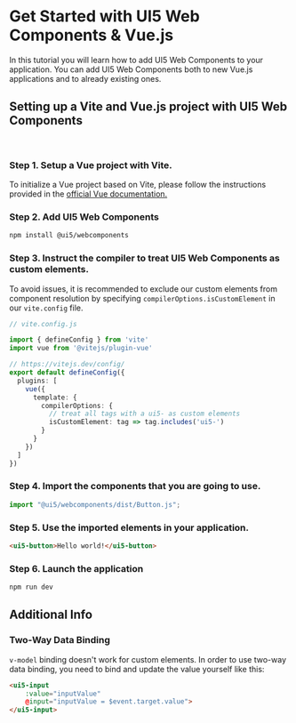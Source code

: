 # Get Started with UI5 Web Components & Vue.js

In this tutorial you will learn how to add UI5 Web Components to your application. You can add UI5 Web Components both to new Vue.js applications and to already existing ones.

## Setting up a Vite and Vue.js project with UI5 Web Components
<br>

### Step 1. Setup a Vue project with Vite.

To initialize a Vue project based on Vite, please follow the instructions provided in the [official Vue documentation.](https://vuejs.org/guide/quick-start.html)

### Step 2. Add UI5 Web Components
```bash
npm install @ui5/webcomponents
```

### Step 3. Instruct the compiler to treat UI5 Web Components as custom elements.

To avoid issues, it is recommended to exclude our custom elements from component resolution by specifying `compilerOptions.isCustomElement` in our `vite.config` file.

```ts
// vite.config.js

import { defineConfig } from 'vite'
import vue from '@vitejs/plugin-vue'

// https://vitejs.dev/config/
export default defineConfig({
  plugins: [
    vue({
      template: {
        compilerOptions: {
          // treat all tags with a ui5- as custom elements
          isCustomElement: tag => tag.includes('ui5-')
        }
      }
    })
  ]
})
```

### Step 4. Import the components that you are going to use.

```js
import "@ui5/webcomponents/dist/Button.js";
```

### Step 5. Use the imported elements in your application.

```html
<ui5-button>Hello world!</ui5-button>
```

### Step 6. Launch the application
```bash
npm run dev
```
## Additional Info

### Two-Way Data Binding

`v-model` binding doesn't work for custom elements. In order to use two-way data binding, you need to bind and update the value yourself like this:

```html
<ui5-input
	:value="inputValue"
	@input="inputValue = $event.target.value">
</ui5-input>
```
